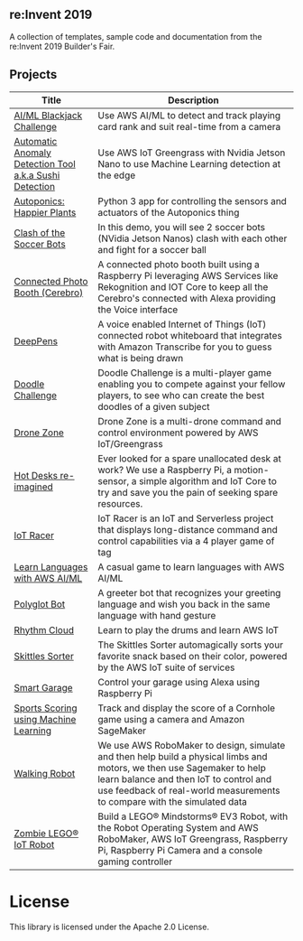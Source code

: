 ## re:Invent 2019

A collection of templates, sample code and documentation from the re:Invent 2019 Builder's Fair.

## Projects

| Title | Description |
|---------|-------------|
| [AI/ML Blackjack Challenge](ai-ml-blackjack-challenge) | Use AWS AI/ML to detect and track playing card rank and suit real-time from a camera |
| [Automatic Anomaly Detection Tool a.k.a Sushi Detection](automatic-anomaly-detection-tool) | Use AWS IoT Greengrass with Nvidia Jetson Nano to use Machine Learning detection at the edge |
| [Autoponics: Happier Plants](autoponics/thing-app) | Python 3 app for controlling the sensors and actuators of the Autoponics thing |
| [Clash of the Soccer Bots](soccer-bots) | In this demo, you will see 2 soccer bots (NVidia Jetson Nanos) clash with each other and fight for a soccer ball |
| [Connected Photo Booth (Cerebro)](connected-photo-booth) | A connected photo booth built using a Raspberry Pi leveraging AWS Services like Rekognition and IOT Core to keep all the Cerebro's connected with Alexa providing the Voice interface |
| [DeepPens](deeppens) | A voice enabled Internet of Things (IoT) connected robot whiteboard that integrates with Amazon Transcribe for you to guess what is being drawn |
| [Doodle Challenge](doodlechallenge) | Doodle Challenge is a multi-player game enabling you to compete against your fellow players, to see who can create the best doodles of a given subject |
| [Drone Zone](drone-zone) | Drone Zone is a multi-drone command and control environment powered by AWS IoT/Greengrass |
| [Hot Desks re-imagined](iot-hotdesks) | Ever looked for a spare unallocated desk at work? We use a Raspberry Pi, a motion-sensor, a simple algorithm and IoT Core to try and save you the pain of seeking spare resources. |
| [IoT Racer](iot-racing-ninja) | IoT Racer is an IoT and Serverless project that displays long-distance command and control capabilities via a 4 player game of tag |
| [Learn Languages with AWS AI/ML](learn-languages-ai-ml) | A casual game to learn languages with AWS AI/ML |
| [Polyglot Bot](polyglot-bot) | A greeter bot that recognizes your greeting language and wish you back in the same language with hand gesture |
| [Rhythm Cloud](rhythm-cloud) | Learn to play the drums and learn AWS IoT |
| [Skittles Sorter](skittle-sorter) | The Skittles Sorter automagically sorts your favorite snack based on their color, powered by the AWS IoT suite of services |
| [Smart Garage](smart-garage) | Control your garage using Alexa using Raspberry Pi |
| [Sports Scoring using Machine Learning](sports-scoring-using-machine-learning) | Track and display the score of a Cornhole game using a camera and Amazon SageMaker |
| [Walking Robot](walking-robot) | We use AWS RoboMaker to design, simulate and then help build a physical limbs and motors, we then use Sagemaker to help learn balance and then IoT to control and use feedback of real-world measurements to compare with the simulated data |
| [Zombie LEGO® IoT Robot](lego-ev3-raspberry-pi-robot) | Build a LEGO® Mindstorms® EV3 Robot, with the Robot Operating System and AWS RoboMaker, AWS IoT Greengrass, Raspberry Pi, Raspberry Pi Camera and a console gaming controller |

# License

This library is licensed under the Apache 2.0 License.
